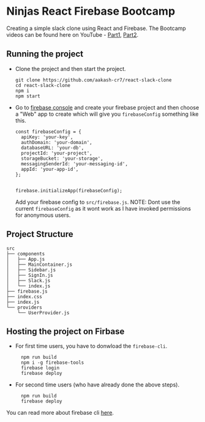 # Ninjas React Firebase Bootcamp

Creating a simple slack clone using React and Firebase. The Bootcamp videos can be found here on YouTube - [Part1](https://www.youtube.com/watch?v=Lu-EiHiJxLU&ab_channel=CodingNinjasIndia), [Part2](https://www.youtube.com/watch?v=a5eR-nseObE&ab_channel=CodingNinjasIndia).

## Running the project

- Clone the project and then start the project.

  ```
  git clone https://github.com/aakash-cr7/react-slack-clone
  cd react-slack-clone
  npm i
  npm start
  ```

- Go to [firebase console](console.firebase.google.com) and create your firebase project and then choose a "Web" app to create which will give you `firebaseConfig` something like this.

  ```
  const firebaseConfig = {
    apiKey: 'your-key',
    authDomain: 'your-domain',
    databaseURL: 'your-db',
    projectId: 'your-project',
    storageBucket: 'your-storage',
    messagingSenderId: 'your-messaging-id',
    appId: 'your-app-id',
  };


  firebase.initializeApp(firebaseConfig);
  ```

  Add your firebase config to `src/firebase.js`. NOTE: Dont use the current `firebaseConfig` as it wont work as I have invoked permissions for anonymous users.

## Project Structure

```
src
├── components
│   ├── App.js
│   ├── MainContainer.js
│   ├── Sidebar.js
│   ├── SignIn.js
│   ├── Slack.js
│   └── index.js
├── firebase.js
├── index.css
├── index.js
└── providers
    └── UserProvider.js
```

## Hosting the project on Firbase

- For first time users, you have to donwload the `firebase-cli`.

  ```
    npm run build
    npm i -g firebase-tools
    firebase login
    firebase deploy
  ```

- For second time users (who have already done the above steps).

  ```
    npm run build
    firebase deploy
  ```

You can read more about firebase cli [here](https://firebase.google.com/docs/cli).